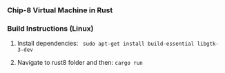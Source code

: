 ### Chip-8 Virtual Machine in Rust

### Build Instructions (Linux)

1. Install dependencies:
` sudo apt-get install build-essential libgtk-3-dev`

2. Navigate to rust8 folder and then:
`cargo run`
